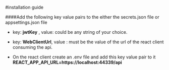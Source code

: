 #installation guide

####Add  the following key value pairs to the either the secrets.json file or appsettings.json file 
- key: **jwtKey** , value: could be any string of your choice.
- key: **WebClientUrl**, value : must be the value of the url of the react client consuming the api.

- On the react client create an .env file and add this key value pair to it **REACT_APP_API_URL=https://localhost:44339/api**
 